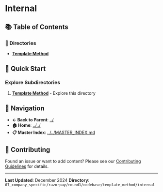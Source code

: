 # Internal

## 📚 Table of Contents

### 📁 Directories

- **[Template Method](template_method/)**

## 🚀 Quick Start

### Explore Subdirectories
1. **[Template Method](template_method/)** - Explore this directory

## 🔗 Navigation

- **← Back to Parent**: [../](../)
- **🏠 Home**: [../../](../..)
- **📋 Master Index**: [../../MASTER_INDEX.md](../../../../../../..MASTER_INDEX.md)

## 🤝 Contributing

Found an issue or want to add content? Please see our [Contributing Guidelines](../../../../../../CONTRIBUTING.md) for details.

---

**Last Updated**: December 2024
**Directory**: `07_company_specific/razorpay/round1/codebase/template_method/internal`
